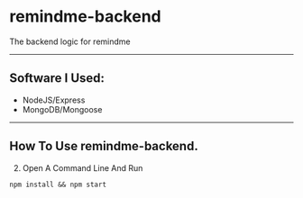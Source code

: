 # remindme-backend

The backend logic for remindme

---
## Software I Used:
* NodeJS/Express
* MongoDB/Mongoose
---

## How To Use remindme-backend.

2. Open A Command Line And Run

```
npm install && npm start
```